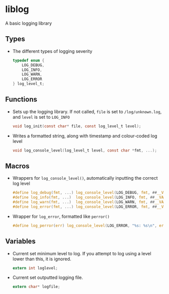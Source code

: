 # liblog
A basic logging library

## Types
* The different types of logging severity
    ```c
    typedef enum { 
        LOG_DEBUG, 
        LOG_INFO, 
        LOG_WARN, 
        LOG_ERROR 
    } log_level_t;
    ```

## Functions
* Sets up the logging library. If not called, `file` is set to `/log/unknown.log`, and `level` is set to `LOG_INFO`
    ```c
    void log_init(const char* file, const log_level_t level);
    ```
* Writes a formatted string, along with timestamp and colour-coded log level
    ```c
    void log_console_level(log_level_t level, const char *fmt, ...);
    ```

## Macros
* Wrappers for `log_console_level()`, automatically inputting the correct log level
    ```c
    #define log_debug(fmt, ...) log_console_level(LOG_DEBUG, fmt, ##__VA_ARGS__)
    #define log_info(fmt, ...)  log_console_level(LOG_INFO, fmt, ##__VA_ARGS__)
    #define log_warn(fmt, ...)  log_console_level(LOG_WARN, fmt, ##__VA_ARGS__)
    #define log_error(fmt, ...) log_console_level(LOG_ERROR, fmt, ##__VA_ARGS__)
    ```
* Wrapper for `log_error`, formatted like `perror()`
    ```c
    #define log_perror(err) log_console_level(LOG_ERROR, "%s: %s\n", err, strerror(errno))
    ```

## Variables
* Current set minimum level to log. If you attempt to log using a level lower than this, it is ignored.
    ```c
    extern int loglevel;
    ```
* Current set outputted logging file.
    ```c
    extern char* logfile;
    ```